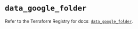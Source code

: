 # `data_google_folder`

Refer to the Terraform Registry for docs: [`data_google_folder`](https://registry.terraform.io/providers/hashicorp/google-beta/6.22.0/docs/data-sources/google_folder).

